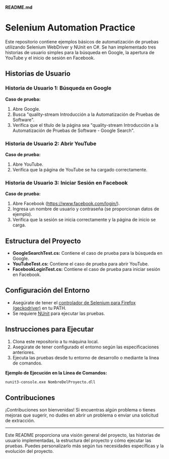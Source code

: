 **README.md**

# Selenium Automation Practice

Este repositorio contiene ejemplos básicos de automatización de pruebas utilizando Selenium WebDriver y NUnit en C#. Se han implementado tres historias de usuario simples para la búsqueda en Google, la apertura de YouTube y el inicio de sesión en Facebook.

## Historias de Usuario

### Historia de Usuario 1: Búsqueda en Google

**Caso de prueba:**
1. Abre Google.
2. Busca "quality-stream Introducción a la Automatización de Pruebas de Software".
3. Verifica que el título de la página sea "quality-stream Introducción a la Automatización de Pruebas de Software - Google Search".

### Historia de Usuario 2: Abrir YouTube

**Caso de prueba:**
1. Abre YouTube.
2. Verifica que la página de YouTube se ha cargado correctamente.

### Historia de Usuario 3: Iniciar Sesión en Facebook

**Caso de prueba:**
1. Abre Facebook (https://www.facebook.com/login/).
2. Ingresa un nombre de usuario y contraseña (se proporcionan datos de ejemplo).
3. Verifica que la sesión se inicia correctamente y la página de inicio se carga.

## Estructura del Proyecto

- **GoogleSearchTest.cs:** Contiene el caso de prueba para la búsqueda en Google.
- **YouTubeTest.cs:** Contiene el caso de prueba para abrir YouTube.
- **FacebookLoginTest.cs:** Contiene el caso de prueba para iniciar sesión en Facebook.

## Configuración del Entorno

- Asegúrate de tener el [controlador de Selenium para Firefox (geckodriver)](https://github.com/mozilla/geckodriver/releases) en tu PATH.
- Se requiere [NUnit](https://nunit.org/) para ejecutar las pruebas.

## Instrucciones para Ejecutar

1. Clona este repositorio a tu máquina local.
2. Asegúrate de tener configurado el entorno según las especificaciones anteriores.
3. Ejecuta las pruebas desde tu entorno de desarrollo o mediante la línea de comandos.

**Ejemplo de Ejecución en la Línea de Comandos:**
```bash
nunit3-console.exe NombreDelProyecto.dll
```

## Contribuciones

¡Contribuciones son bienvenidas! Si encuentras algún problema o tienes mejoras que sugerir, no dudes en abrir un problema o enviar una solicitud de extracción.

---

Este README proporciona una visión general del proyecto, las historias de usuario implementadas, la estructura del proyecto y cómo ejecutar las pruebas. Puedes personalizarlo más según tus necesidades específicas y la evolución del proyecto.
